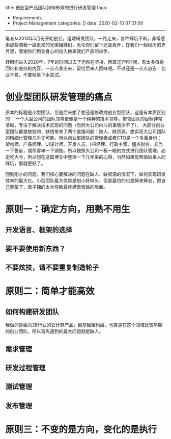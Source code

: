 title: 创业型产品团队如何有效的进行研发管理
tags:
  - Requirements
  - Project Management
categories: []
date: 2020-02-10 07:31:00
---
笔者从2013年5月份开始创业，组建研发团队，一路走来，各种踩坑不断，非常感谢那些陪我一路走来的兄弟姐妹们，无论你们留下还是离开，在我们一起经历的岁月里，感谢你们用全身心的投入换来我们产品的进步。

转眼间进入2020年，7年的时间过去了仍然在坚持，回首这7年时间，有太多值得回忆和总结的内容，一点点拿出来，留给后来人回味吧。不过还是一点点忠告：创业不易，不要轻易下水尝试。

<!-- more -->

# 创业型团队研发管理的痛点

原本的标题是小型团队，但是后来想了想还是修改成创业型团队，这是有本质区别的：
一个大型公司的团队领导更像是一个纯粹的技术领导，带领团队的目标非常清晰，专注于解决技术实现的问题（当然大公司内斗的事情少不了）。
大部分创业型团队都是缺钱的，缺钱带来了两个直接问题：缺人、缺资源，想实现大公司团队的精细化管理几乎无可能。所以创业型团队的管理者或者CTO是一个多重身份：架构师、产品经理、UI设计师、开发人员、HR经理、行政主管、懂点财务、充当一下售前，偶尔客串一下销售。所以按照大公司一板一眼的方式进行团队管理，必定吃大亏，所以想在这篇博文中整理一下几年来的心得，当然如果能帮助后来人的踩坑，那就更好了。

回到刚才的问题，我们核心要解决的问题在缺人、缺资源的情况下，如何实现研发效率的最大化。小型团队最大优势是船小好掉头，但是最怕的也是掉来掉去，把自己整蒙了，盘子铺的太大导致最终满盘皆输的局面。

# 原则一：确定方向，用熟不用生

## 开发语言、框架的选择

## 要不要使用新东西？

## 不要炫技，请不要重复制造轮子

# 原则二：简单才能高效

## 如何构建研发团队
我做的是面向2B行业的云计算产品，偏基础架构层，也算是在这个领域比较早期的创业团队。所以首先遇到的最大问题就是缺人。

## 需求管理

## 研发过程管理

## 测试管理

## 发布管理

# 原则三：不变的是方向，变化的是执行